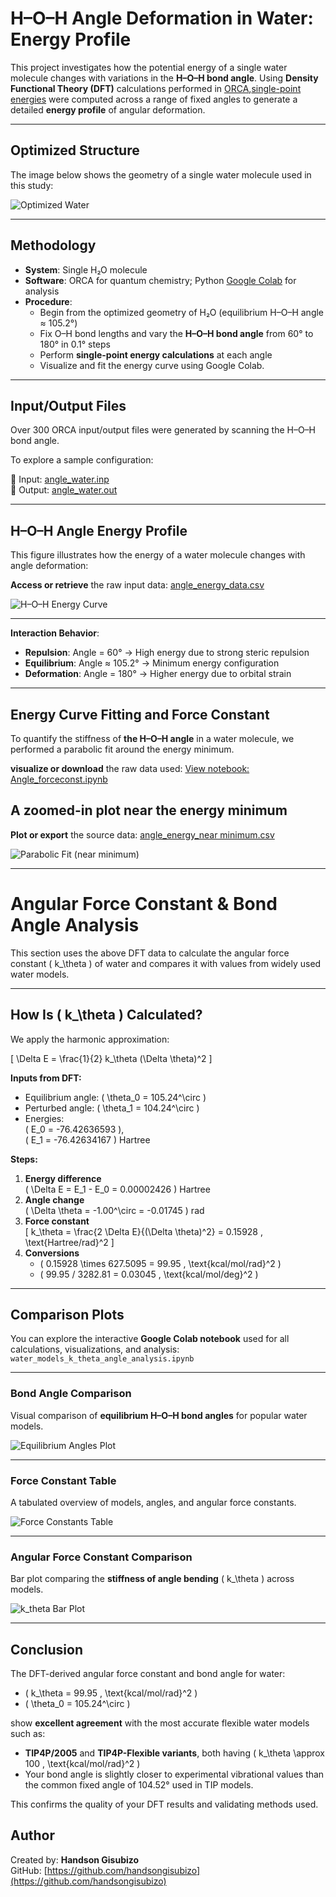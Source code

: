 # H–O–H Angle Deformation in Water: Energy Profile

This project investigates how the potential energy of a single water molecule changes with variations in the **H–O–H bond angle**. Using **Density Functional Theory (DFT)** calculations performed in [ORCA](https://www.faccts.de/orca/),[single-point energies](https://atomistica.online/course-what-is-molecular-modeling/part-2-introduction-to-single-point-energy-calculations/) were computed across a range of fixed angles to generate a detailed **energy profile** of angular deformation.

---

## Optimized Structure

The image below shows the geometry of a single water molecule used in this study:

![Optimized Water](./water.jpg)

---

## Methodology

- **System**: Single H₂O molecule  
- **Software**: ORCA for quantum chemistry; Python [Google Colab](https://colab.research.google.com) for analysis  
- **Procedure**:
  - Begin from the optimized geometry of H₂O (equilibrium H–O–H angle ≈ 105.2°)
  - Fix O–H bond lengths and vary the **H–O–H bond angle** from 60° to 180° in 0.1° steps
  - Perform **single-point energy calculations** at each angle
  - Visualize and fit the energy curve using Google Colab.
 
---

## Input/Output Files
Over 300 ORCA input/output files were generated by scanning the H–O–H bond angle.

To explore a sample configuration:

🔹 Input:  [angle_water.inp](./H2O_angle_0096p6.inp)  
🔹 Output: [angle_water.out](./H2O_angle_0096p6.out)


---

## H–O–H Angle Energy Profile

This figure illustrates how the energy of a water molecule changes with angle deformation:

**Access or retrieve** the raw input data: [angle_energy_data.csv](./angle_energy_data.csv)

![H–O–H Energy Curve](./energy_curve.png)

---

**Interaction Behavior**:
- **Repulsion**: Angle = 60° → High energy due to strong steric repulsion  
- **Equilibrium**: Angle ≈ 105.2° → Minimum energy configuration  
- **Deformation**: Angle = 180° → Higher energy due to orbital strain  

---

## Energy Curve Fitting and Force Constant

To quantify the stiffness of **the H–O–H angle** in a water molecule, we performed a parabolic fit around the energy minimum.


**visualize or download** the raw data used: [View notebook: Angle_forceconst.ipynb](./Angle_forceconst.ipynb)
 

## A zoomed-in plot near the energy minimum 

**Plot or export** the source data: [angle_energy_near minimum.csv](./hoh_angle_energy_data_const.csv)


![Parabolic Fit (near minimum)](./Parabolic_fits_near_minimum.png)

---

#  Angular Force Constant & Bond Angle Analysis

This section uses the above DFT data to calculate the angular force constant \( k_\theta \) of water and compares it with values from widely used water models.

---

##  How Is \( k_\theta \) Calculated?

We apply the harmonic approximation:

\[
\Delta E = \frac{1}{2} k_\theta (\Delta \theta)^2
\]

**Inputs from DFT:**
- Equilibrium angle: \( \theta_0 = 105.24^\circ \)
- Perturbed angle: \( \theta_1 = 104.24^\circ \)
- Energies:  
  \( E_0 = -76.42636593 \),  
  \( E_1 = -76.42634167 \) Hartree

**Steps:**

1. **Energy difference**  
   \( \Delta E = E_1 - E_0 = 0.00002426 \) Hartree  
2. **Angle change**  
   \( \Delta \theta = -1.00^\circ = -0.01745 \) rad  
3. **Force constant**  
   \[
   k_\theta = \frac{2 \Delta E}{(\Delta \theta)^2} = 0.15928 \, \text{Hartree/rad}^2
   \]
4. **Conversions**  
   - \( 0.15928 \times 627.5095 = 99.95 \, \text{kcal/mol/rad}^2 \)  
   - \( 99.95 / 3282.81 = 0.03045 \, \text{kcal/mol/deg}^2 \)

---

##  Comparison Plots

You can explore the interactive **Google Colab notebook** used for all calculations, visualizations, and analysis:  
 `water_models_k_theta_angle_analysis.ipynb`

---

###  Bond Angle Comparison

 Visual comparison of **equilibrium H–O–H bond angles** for popular water models.

![Equilibrium Angles Plot](./equilibrium_angles_plot_highlighted.jpg)

---

### Force Constant Table

 A tabulated overview of models, angles, and angular force constants.

![Force Constants Table](./water_force_constants_table.jpg)


---

###  Angular Force Constant Comparison

Bar plot comparing the **stiffness of angle bending** \( k_\theta \) across models.

![k_theta Bar Plot](./plot_horizontal_bar_angular.jpg)

---

## Conclusion

The DFT-derived angular force constant and bond angle for water:

- \( k_\theta = 99.95 \, \text{kcal/mol/rad}^2 \)
- \( \theta_0 = 105.24^\circ \)

show **excellent agreement** with the most accurate flexible water models such as:

- **TIP4P/2005** and **TIP4P-Flexible variants**, both having \( k_\theta \approx 100 \, \text{kcal/mol/rad}^2 \)
- Your bond angle is slightly closer to experimental vibrational values than the common fixed angle of 104.52° used in TIP models.

This confirms the quality of your DFT results and validating methods used.


## Author

Created by: **Handson Gisubizo**  
 GitHub: [https://github.com/handsongisubizo](https://github.com/handsongisubizo)
